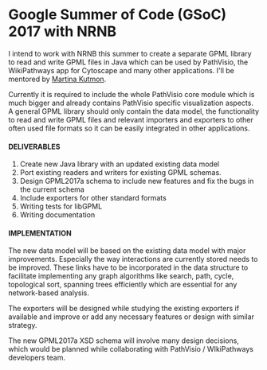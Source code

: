 # Google Summer of Code (GSoC) 2017 with NRNB


I intend to work with NRNB this summer to create a separate GPML library to read and write GPML files in Java which can be used by PathVisio, the WikiPathways app for Cytoscape and many other applications. I'll be mentored by [Martina Kutmon](https://github.com/mkutmon).

Currently it is required to include the whole PathVisio core module which is much bigger and already contains PathVisio specific visualization aspects. A general GPML library should only contain the data model, the functionality to read and write GPML files and relevant importers and exporters to other often used file formats so it can be easily integrated in other applications.


#### DELIVERABLES
1. Create new Java library with an updated existing data model 
1. Port existing readers and writers for existing GPML schemas.
1. Design GPML2017a schema to include new features and fix the bugs in the current schema
1. Include exporters for other standard formats
1. Writing tests for libGPML
1. Writing documentation

#### IMPLEMENTATION

The new data model will be based on the existing data model with major improvements. Especially the way interactions are currently stored needs to be improved. These links have to be incorporated in the data structure to facilitate implementing any graph algorithms like search, path, cycle, topological sort, spanning trees efficiently which are essential for any network-based analysis.

The exporters will be designed while studying the existing exporters if available and improve or add any necessary features or design with similar strategy.

The new GPML2017a XSD schema will involve many design decisions, which would be planned while collaborating with PathVisio / WIkiPathways developers team. 


